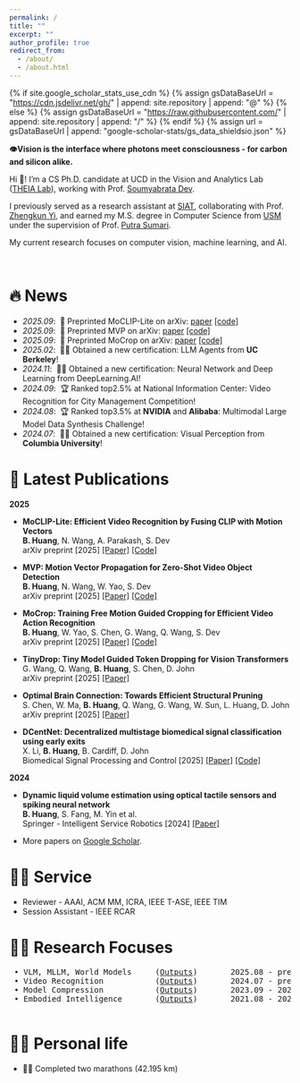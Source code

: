 ```yaml
---
permalink: /
title: ""
excerpt: ""
author_profile: true
redirect_from: 
  - /about/
  - /about.html
---
```


{% if site.google_scholar_stats_use_cdn %}
{% assign gsDataBaseUrl = "https://cdn.jsdelivr.net/gh/" | append: site.repository | append: "@" %}
{% else %}
{% assign gsDataBaseUrl = "https://raw.githubusercontent.com/" | append: site.repository | append: "/" %}
{% endif %}
{% assign url = gsDataBaseUrl | append: "google-scholar-stats/gs_data_shieldsio.json" %}

<span class='anchor' id='about-me'></span>


**👁️Vision is the interface where photons meet consciousness - for carbon and silicon alike.**  


Hi 👋! I’m a CS Ph.D. candidate at UCD in the Vision and Analytics Lab (<a href="https://soumyabrata.dev/theia/">THEIA Lab</a>), working with Prof. <a href="https://soumyabrata.dev/">Soumyabrata Dev</a>.  

I previously served as a research assistant at <a href="http://english.siat.cas.cn/">SIAT</a>, collaborating with Prof. <a href="https://scholar.google.com/citations?user=LggfIykAAAAJ&hl=en">Zhengkun Yi</a>, and earned my M.S. degree in Computer Science from <a href="https://www.usm.my/en/">USM</a> under the supervision of Prof. <a href="https://scholar.google.com/citations?user=OehI3nsAAAAJ&hl=en">Putra Sumari</a>.  


My current research focuses on computer vision, machine learning, and AI.  

<!--I have published several papers with total <a href='https://scholar.google.com/citations?user=WsVak2gAAAAJ'><img src="https://img.shields.io/endpoint?url={{ url | url_encode }}&logo=Google%20Scholar&labelColor=f6f6f6&color=9cf&style=flat&label=citations"></a> google scholar citations. 
-->

<br>


# 🔥 News
- *2025.09*: &nbsp;📝 Preprinted MoCLIP-Lite on arXiv: [paper](https://arxiv.org/abs/2509.17084) [[code]](https://github.com/microa/MoCLIP-Lite)
- *2025.09*: &nbsp;📝 Preprinted MVP on arXiv: [paper](https://arxiv.org/abs/2509.18388) [[code]](https://github.com/microa/MVP)
- *2025.09*: &nbsp;📝 Preprinted MoCrop on arXiv: [paper](https://arxiv.org/abs/2509.18473) [[code]](https://github.com/microa/MoCrop)
- *2025.02*: &nbsp;👨‍🎓 Obtained a new certification: LLM Agents from **UC Berkeley**!
- *2024.11*: &nbsp;👨‍🎓 Obtained a new certification: Neural Network and Deep Learning from DeepLearning.AI!
- *2024.09*: &nbsp;🏆 Ranked top2.5%<!--13/523--> at National Information Center: Video Recognition for City Management Competition!
- *2024.08*: &nbsp;🏆 Ranked top3.5%<!--38/1066--> at **NVIDIA** and **Alibaba**: Multimodal Large Model Data Synthesis Challenge!
- *2024.07*: &nbsp;👨‍🎓 Obtained a new certification: Visual Perception from **Columbia University**!


# 📝 Latest Publications 

**2025**
- **MoCLIP-Lite: Efficient Video Recognition by Fusing CLIP with Motion Vectors**  
  **B. Huang**, N. Wang, A. Parakash, S. Dev  
  arXiv preprint [2025] [[Paper]](https://arxiv.org/abs/2509.17084) [[Code]](https://github.com/microa/MoCLIP-Lite)

- **MVP: Motion Vector Propagation for Zero-Shot Video Object Detection**  
  **B. Huang**, N. Wang, W. Yao, S. Dev  
  arXiv preprint [2025] [[Paper]](https://arxiv.org/abs/2509.18388) [[Code]](https://github.com/microa/MVP)

- **MoCrop: Training Free Motion Guided Cropping for Efficient Video Action Recognition**  
  **B. Huang**, W. Yao, S. Chen, G. Wang, Q. Wang, S. Dev  
  arXiv preprint [2025] [[Paper]](https://arxiv.org/abs/2509.18473) [[Code]](https://github.com/microa/MoCrop)

- **TinyDrop: Tiny Model Guided Token Dropping for Vision Transformers**  
  G. Wang, Q. Wang, **B. Huang**, S. Chen, D. John  
  arXiv preprint [2025] [[Paper]](https://arxiv.org/abs/2509.03379)

- **Optimal Brain Connection: Towards Efficient Structural Pruning**  
  S. Chen, W. Ma, **B. Huang**, Q. Wang, G. Wang, W. Sun, L. Huang, D. John  
  arXiv preprint [2025] [[Paper]](https://arxiv.org/abs/2508.05521)

- **DCentNet: Decentralized multistage biomedical signal classification using early exits**  
  X. Li, **B. Huang**, B. Cardiff, D. John  
  Biomedical Signal Processing and Control [2025] [[Paper]](https://doi.org/10.1016/j.bspc.2024.107468) [[Code]](https://github.com/microa/DSCEE)

**2024**
- **Dynamic liquid volume estimation using optical tactile sensors and spiking neural network**  
  **B. Huang**, S. Fang, M. Yin et al.  
  Springer - Intelligent Service Robotics [2024] [[Paper]](https://doi.org/10.1007/s11370-023-00488-0)

- More papers on [Google Scholar](https://scholar.google.com/citations?user=WsVak2gAAAAJ).

# 👨‍💻 Service
- Reviewer - AAAI, ACM MM, ICRA, IEEE T-ASE, IEEE TIM
- Session Assistant - IEEE RCAR

# 👨‍💻 Research Focuses
<pre>
 • VLM, MLLM, World Models     (<a href="/vlm-mllm/">Outputs</a>)       2025.08 - present
 • Video Recognition           (<a href="/video-recognition/">Outputs</a>)       2024.07 - present
 • Model Compression           (<a href="/model-compression/">Outputs</a>)       2023.09 - 2024.06
 • Embodied Intelligence       (<a href="/robotics/">Outputs</a>)       2021.08 - 2023.08

</pre>

# 🏃‍♂️ Personal life
- 🏃‍♂️ Completed two marathons (42.195 km)
<br>
